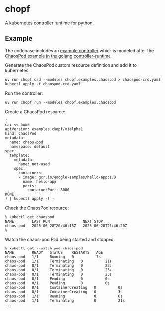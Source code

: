 # chopf

A kubernetes controller runtime for python.


## Example

The codebase includes an [example controller](./src/chopf/examples/chaospod/) which is modeled after the
[ChaosPod example in the golang controller-runtime](https://github.com/kubernetes-sigs/controller-runtime/tree/main/examples/crd).

Generate the ChaosPod custom resource definition and add it to kubernetes:

```
uv run chopf crd --modules chopf.examples.chaospod > chaospod-crd.yaml
kubectl apply -f chaospod-crd.yaml
```

Run the controller:

```
uv run chopf run --modules chopf.examples.chaospod
```

Create a ChaosPod resource:

```
(
cat << DONE
apiVersion: examples.chopf/v1alpha1
kind: ChaosPod
metadata:
  name: chaos-pod
  namespace: default
spec:
  template:
    metadata:
      name: not-used
    spec:
      containers:
      - image: gcr.io/google-samples/hello-app:1.0
        name: hello-app
        ports:
        - containerPort: 8080
DONE
) | kubectl apply -f -
```

Check the ChaosPod resource:

```
% kubectl get chaospod
NAME        LAST RUN               NEXT STOP
chaos-pod   2025-06-28T20:46:15Z   2025-06-28T20:46:20Z
%
```

Watch the chaos-pod Pod being started and stopped:

```
% kubectl get --watch pod chaos-pod
NAME        READY   STATUS    RESTARTS   AGE
chaos-pod   1/1     Running   0          7s
chaos-pod   1/1     Terminating   0          21s
chaos-pod   0/1     Terminating   0          23s
chaos-pod   0/1     Terminating   0          23s
chaos-pod   0/1     Terminating   0          23s
chaos-pod   0/1     Pending       0          0s
chaos-pod   0/1     Pending       0          0s
chaos-pod   0/1     ContainerCreating   0          0s
chaos-pod   0/1     ContainerCreating   0          3s
chaos-pod   1/1     Running             0          6s
chaos-pod   1/1     Terminating         0          21s
...
```
